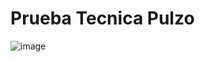# Prueba Tecnica Pulzo
![image](https://user-images.githubusercontent.com/71273441/160665174-91a7ca4a-ce8e-4c82-8c39-47c2bd892cd1.png)
